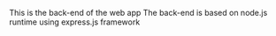 This is the back-end of the web app
The back-end is based on node.js runtime using express.js framework
